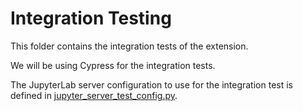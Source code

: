 # Integration Testing

This folder contains the integration tests of the extension.

We will be using Cypress for the integration tests.

The JupyterLab server configuration to use for the integration test is defined
in [jupyter_server_test_config.py](./jupyter_server_test_config.py).

